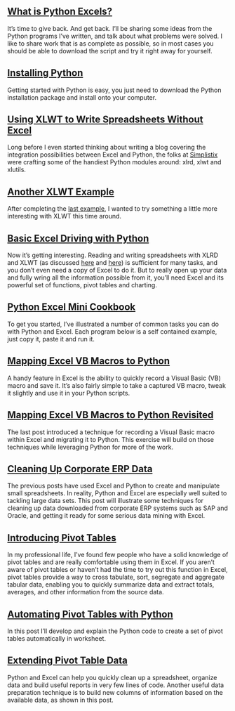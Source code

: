 
## [What is Python Excels?](./2009_07_03_What_is_Python_Excels.html)

It’s time to give back. And get back. I’ll be sharing some ideas from the Python
programs I’ve written, and talk about what problems were solved. I like to share
work that is as complete as possible, so in most cases you should be able to
download the script and try it right away for yourself.

## [Installing Python](./2009_07_18_Installing_Python.html)

Getting started with Python is easy, you just need to download the Python
installation package and install onto your computer.

## [Using XLWT to Write Spreadsheets Without Excel](./2009_09_10_Using_XLWT_to_Write_Spreadsheets_Without_Excel.html)

Long before I even started thinking about writing a blog covering the
integration possibilities between Excel and Python, the folks at 
[Simplistix](http://www.simplistix.co.uk) were crafting some
of the handiest Python modules around: xlrd, xlwt and xlutils.

## [Another XLWT Example](./2009_09_19_Another_XLWT_Example.html)

After completing the [last
example](./2009_09_10_Using_XLWT_to_Write_Spreadsheets_Without_Excel.html), I
wanted to try something a little more interesting with XLWT this time around.

## [Basic Excel Driving with Python](./2009_09_29_Basic_Excel_Driving_With_Python.html)

Now it’s getting interesting. Reading and writing spreadsheets with XLRD and
XLWT (as discussed
[here](2009_09_10_Using_XLWT_to_Write_Spreadsheets_Without_Excel.html) and
[here](2009_09_19_Another_XLWT_Example.html)) is sufficient for many tasks, and
you don’t even need a copy of Excel to do it. But to really open up your data
and fully wring all the information possible from it, you’ll need Excel and its
powerful set of functions, pivot tables and charting.

## [Python Excel Mini Cookbook](./2009_10_05_Python_Excel_Mini_Cookbook.html)

To get you started, I’ve illustrated a number of common tasks you can do with
Python and Excel. Each program below is a self contained example, just copy it,
paste it and run it.

## [Mapping Excel VB Macros to Python](./2009_10_12_Mapping_Excel_VB_Macros_to_Python.html)

A handy feature in Excel is the ability to quickly record a Visual Basic (VB)
macro and save it. It’s also fairly simple to take a captured VB macro, tweak it
slightly and use it in your Python scripts.

## [Mapping Excel VB Macros to Python Revisited](2009_10_20_Mapping-Excel-VB-Macros-to-Python-Revisited.md)

The last post introduced a technique for recording a Visual Basic macro within
Excel and migrating it to Python. This exercise will build on those techniques
while leveraging Python for more of the work.

## [Cleaning Up Corporate ERP Data](./2009_11_09_Cleaning_Up_Corporate_ERP_Data.html)

The previous posts have used Excel and Python to create and manipulate small
spreadsheets. In reality, Python and Excel are especially well suited to
tackling large data sets. This post will illustrate some techniques for cleaning
up data downloaded from corporate ERP systems such as SAP and Oracle, and
getting it ready for some serious data mining with Excel.

## [Introducing Pivot Tables](./2009_11_11_Introducing_Pivot_Tables.html)

In my professional life, I’ve found few people who have a solid knowledge of
pivot tables and are really comfortable using them in Excel. If you aren’t aware
of pivot tables or haven’t had the time to try out this function in Excel, pivot
tables provide a way to cross tabulate, sort, segregate and aggregate tabular
data, enabling you to quickly summarize data and extract totals, averages, and
other information from the source data.

## [Automating Pivot Tables with Python](20091123_Automating_Pivot_Tables_with_Python.html)

In this post I’ll develop and explain the Python code to create a set of pivot
tables automatically in worksheet.

## [Extending Pivot Table Data](20091203_Extending_Pivot_Table_Data.html)

Python and Excel can help you quickly clean up a spreadsheet, organize data and
build useful reports in very few lines of code. Another useful data preparation
technique is to build new columns of information based on the available data,
as shown in this post.

